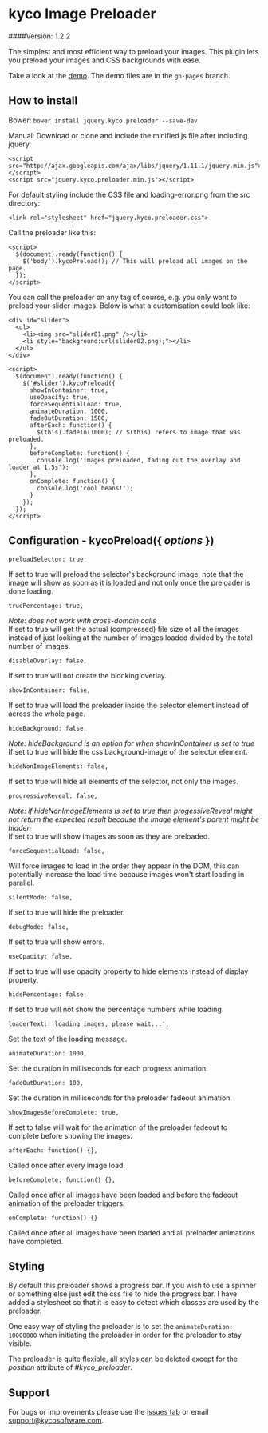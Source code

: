 kyco Image Preloader
====================
####Version: 1.2.2

The simplest and most efficient way to preload your images. This plugin lets you
preload your images and CSS backgrounds with ease.

Take a look at the [demo](https://www.kycosoftware.com/code/image-preloader/demo).
The demo files are in the `gh-pages` branch.

How to install
--------------

Bower: `bower install jquery.kyco.preloader --save-dev`

Manual: Download or clone and include the minified js file after including jquery:

    <script src="http://ajax.googleapis.com/ajax/libs/jquery/1.11.1/jquery.min.js"></script>
    <script src="jquery.kyco.preloader.min.js"></script>

For default styling include the CSS file and loading-error.png from the src directory:

    <link rel="stylesheet" href="jquery.kyco.preloader.css">

Call the preloader like this:

    <script>
      $(document).ready(function() {
        $('body').kycoPreload(); // This will preload all images on the page.
      });
    </script>

You can call the preloader on any tag of course, e.g. you only want to preload
your slider images. Below is what a customisation could look like:

    <div id="slider">
      <ul>
        <li><img src="slider01.png" /></li>
        <li style="background:url(slider02.png);"></li>
      </ul>
    </div>

    <script>
      $(document).ready(function() {
        $('#slider').kycoPreload({
          showInContainer: true,
          useOpacity: true,
          forceSequentialLoad: true,
          animateDuration: 1000,
          fadeOutDuration: 1500,
          afterEach: function() {
            $(this).fadeIn(1000); // $(this) refers to image that was preloaded.
          },
          beforeComplete: function() {
            console.log('images preloaded, fading out the overlay and loader at 1.5s');
          },
          onComplete: function() {
            console.log('cool beans!');
          }
        });
      });
    </script>


Configuration - kycoPreload({ *options* })
------------------------------------------

    preloadSelector: true,

If set to true will preload the selector's background image, note that the image will show
as soon as it is loaded and not only once the preloader is done loading.

    truePercentage: true,

*Note: does not work with cross-domain calls*  
If set to true will get the actual (compressed) file size of all the images instead of just looking
at the number of images loaded divided by the total number of images.

    disableOverlay: false,

If set to true will not create the blocking overlay.

    showInContainer: false,

If set to true will load the preloader inside the selector element instead of across the whole page.

    hideBackground: false,

*Note: hideBackground is an option for when showInContainer is set to true*  
If set to true will hide the css background-image of the selector element.

    hideNonImageElements: false,

If set to true will hide all elements of the selector, not only the images.

    progressiveReveal: false,

*Note: if hideNonImageElements is set to true then progessiveReveal might not return
the expected result because the image element's parent might be hidden*  
If set to true will show images as soon as they are preloaded.

    forceSequentialLoad: false,

Will force images to load in the order they appear in the DOM, this can potentially
increase the load time because images won't start loading in parallel.

    silentMode: false,

If set to true will hide the preloader.

    debugMode: false,

If set to true will show errors.

    useOpacity: false,

If set to true will use opacity property to hide elements instead of display property.

    hidePercentage: false,

If set to true will not show the percentage numbers while loading.

    loaderText: 'loading images, please wait...',

Set the text of the loading message.

    animateDuration: 1000,

Set the duration in milliseconds for each progress animation.

    fadeOutDuration: 100,

Set the duration in milliseconds for the preloader fadeout animation.

    showImagesBeforeComplete: true,

If set to false will wait for the animation of the preloader fadeout to complete before showing the images.

    afterEach: function() {},

Called once after every image load.

    beforeComplete: function() {},

Called once after all images have been loaded and before the fadeout animation of the preloader triggers.

    onComplete: function() {}

Called once after all images have been loaded and all preloader animations have completed.


Styling
-------

By default this preloader shows a progress bar. If you wish to use a spinner or something else
just edit the css file to hide the progress bar. I have added a stylesheet so that it is easy to
detect which classes are used by the preloader.

One easy way of styling the preloader is to set the <code>animateDuration: 10000000</code> when initiating
the preloader in order for the preloader to stay visible.

The preloader is quite flexible, all styles can
be deleted except for the *position* attribute of *#kyco_preloader*.


Support
-------

For bugs or improvements please use the [issues tab](https://github.com/kyco/jquery.kyco.preloader/issues)
or email [support@kycosoftware.com](mailto:support@kycosoftware.com).
